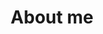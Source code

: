 ---
title: About me
feature_text: |
        ## Jessica Godwin
        Ph.D. Candidate
        University of Washington Dept. of Statistics
        'CSDE Fellow | MPIDR'
feature_image: "godwin.jpg"
---